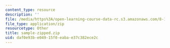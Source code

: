 ```yaml
---
content_type: resource
description: ''
file: /media/https%3A/open-learning-course-data-rc.s3.amazonaws.com/8-13-14-experimental-physics-i-ii-junior-lab-fall-2016-spring-2017/daf0e93be04915f0eabae37c382ece2c_sample-zipped.zip
file_type: application/zip
resourcetype: Other
title: sample-zipped.zip
uid: daf0e93b-e049-15f0-eaba-e37c382ece2c
---
```

